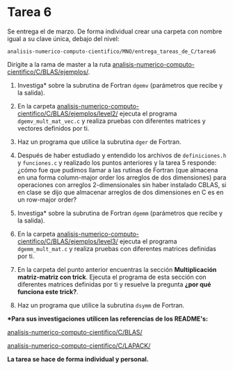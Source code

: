 # Tarea 6

Se entrega el de marzo. De forma individual crear una carpeta con nombre igual a su clave única, debajo del nivel: 

```
analisis-numerico-computo-cientifico/MNO/entrega_tareas_de_C/tarea6
```

Dirígite a la rama de master a la ruta [analisis-numerico-computo-cientifico/C/BLAS/ejemplos/](https://github.com/ITAM-DS/analisis-numerico-computo-cientifico/tree/master/C/BLAS/ejemplos).

1) Investiga\* sobre la subrutina de Fortran `dgemv` (parámetros que recibe y la salida). 

2) En la carpeta [analisis-numerico-computo-cientifico/C/BLAS/ejemplos/level2/](https://github.com/ITAM-DS/analisis-numerico-computo-cientifico/tree/master/C/BLAS/ejemplos/level2) ejecuta el programa `dgemv_mult_mat_vec.c` y realiza pruebas con diferentes matrices y vectores definidos por ti.

3) Haz un programa que utilice la subrutina `dger` de Fortran.

4) Después de haber estudiado  y entendido los archivos de `definiciones.h` y `funciones.c` y realizado los puntos anteriores y la tarea 5 responde: ¿cómo fue que pudimos llamar a las rutinas de Fortran (que almacena en una forma column-major order los arreglos de dos dimensiones) para operaciones con arreglos 2-dimensionales sin haber instalado CBLAS, si en clase se dijo que almacenar arreglos de dos dimensiones en C es en un row-major order? 

5) Investiga\* sobre la subrutina de Fortran `dgemm` (parámetros que recibe y la salida).

6) En la carpeta [analisis-numerico-computo-cientifico/C/BLAS/ejemplos/level3/](https://github.com/ITAM-DS/analisis-numerico-computo-cientifico/tree/master/C/BLAS/ejemplos/level3) ejecuta el programa `dgemm_mult_mat.c` y realiza pruebas con diferentes matrices definidas por ti.

7) En la carpeta del punto anterior encuentras la sección **Multiplicación matriz-matriz con trick**. Ejecuta el programa de esta sección con diferentes matrices definidas por ti y resuelve la pregunta **¿por qué funciona este trick?**.

8) Haz un programa que utilice la subrutina `dsymm` de Fortran.


**\*Para sus investigaciones utilicen las referencias de los README's:**

[analisis-numerico-computo-cientifico/C/BLAS/](https://github.com/ITAM-DS/analisis-numerico-computo-cientifico/tree/master/C/BLAS)

[analisis-numerico-computo-cientifico/C/LAPACK/](https://github.com/ITAM-DS/analisis-numerico-computo-cientifico/tree/master/C/LAPACK)

**La tarea se hace de forma individual y personal.**
